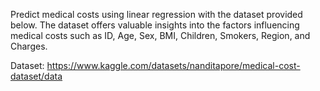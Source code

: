 Predict medical costs using linear regression with the dataset provided below. 
The dataset offers valuable insights into the factors influencing medical costs such as ID, Age, Sex, BMI, Children, Smokers, Region, and Charges. 

Dataset: https://www.kaggle.com/datasets/nanditapore/medical-cost-dataset/data
